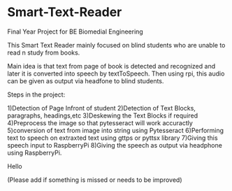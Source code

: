 # Smart-Text-Reader
Final Year Project for BE Biomedial Engineering 

This Smart Text Reader mainly focused on blind students who are unable to read n study from books.

Main idea is that text from page of book is detected and recognized  and later it is 
converted into speech by textToSpeech. Then using rpi, this audio can be given as output
via headfone to blind students.


Steps in the project:

1)Detection of Page Infront of student
2)Detection of Text Blocks, paragraphs, headings,etc
3)Deskewing the Text Blocks if required
4)Preprocess the image so that pytesseract will work accuractly
5)conversion of text from image into string using Pytesseract
6)Performing text to speech on extraxted text using gttps or pyttsx library
7)Giving this speech input to RaspberryPi
8)Giving the speech as output via headphone using RaspberryPi.

Hello


(Please add if something is missed or needs to be improved)
